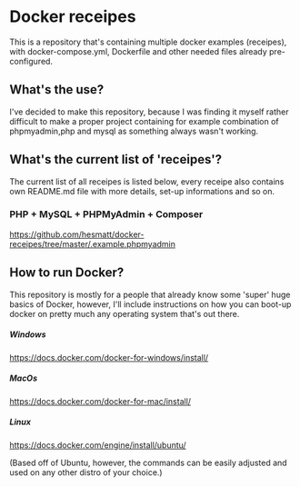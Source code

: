 # Docker receipes

This is a repository that's containing multiple docker examples (receipes), with docker-compose.yml, Dockerfile and other needed files already pre-configured.

## What's the use?

I've decided to make this repository, because I was finding it myself rather difficult to make a proper project containing for example combination of phpmyadmin,php and mysql as something always wasn't working.

## What's the current list of 'receipes'?

The current list of all receipes is listed below, every receipe also contains own README.md file with more details, set-up informations and so on.

### PHP + MySQL + PHPMyAdmin + Composer
https://github.com/hesmatt/docker-receipes/tree/master/.example.phpmyadmin


## How to run Docker?

This repository is mostly for a people that already know some 'super' huge basics of Docker, however, I'll include instructions on how you can boot-up docker on pretty much any operating system that's out there.

##### Windows
https://docs.docker.com/docker-for-windows/install/

##### MacOs
https://docs.docker.com/docker-for-mac/install/

##### Linux
https://docs.docker.com/engine/install/ubuntu/

(Based off of Ubuntu, however, the commands can be easily adjusted and used on any other distro of your choice.)
